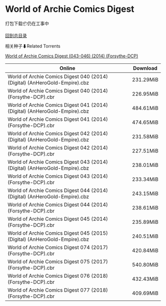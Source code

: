 # World of Archie Comics Digest

打包下载📦仍在工事中

[回到总目录](/Catalogs.md)







相关种子⬇Related Torrents

[World of Archie Comics Digest (043-046) (2014) (Forsythe-DCP)](https://github.com/alicewish/markdown/blob/master/torrent/World-of-Archie-Comics-Digest--043-046---2014---Forsythe-DCP.md)

Online | Download
--- | ---
World of Archie Comics Digest 040 (2014) (Digital) (AnHeroGold-Empire).cbz | 231.29MiB
World of Archie Comics Digest 040 (2014) (Forsythe-DCP).cbr | 226.95MiB
World of Archie Comics Digest 041 (2014) (Digital) (AnHeroGold-Empire).cbz | 484.61MiB
World of Archie Comics Digest 041 (2014) (Forsythe-DCP).cbr | 474.65MiB
World of Archie Comics Digest 042 (2014) (Digital) (AnHeroGold-Empire).cbz | 231.58MiB
World of Archie Comics Digest 042 (2014) (Forsythe-DCP).cbr | 227.51MiB
World of Archie Comics Digest 043 (2014) (Digital) (AnHeroGold-Empire).cbz | 238.01MiB
World of Archie Comics Digest 043 (2014) (Forsythe-DCP).cbr | 233.34MiB
World of Archie Comics Digest 044 (2014) (Digital) (AnHeroGold-Empire).cbz | 243.15MiB
World of Archie Comics Digest 044 (2014) (Forsythe-DCP).cbr | 238.61MiB
World of Archie Comics Digest 045 (2014) (Forsythe-DCP).cbr | 235.89MiB
World of Archie Comics Digest 045 (2015) (Digital) (AnHeroGold-Empire).cbz | 240.51MiB
World of Archie Comics Digest 074 (2017) (Forsythe-DCP).cbr | 420.84MiB
World of Archie Comics Digest 075 (2017) (Forsythe-DCP).cbr | 540.80MiB
World of Archie Comics Digest 076 (2018) (Forsythe-DCP).cbr | 432.43MiB
World of Archie Comics Digest 077 (2018) (Forsythe-DCP).cbr | 409.69MiB